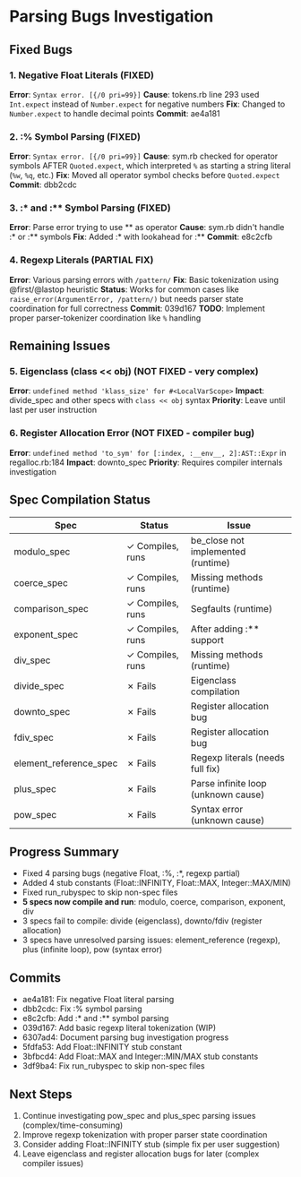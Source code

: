 # Parsing Bugs Investigation

## Fixed Bugs

### 1. Negative Float Literals (FIXED)
**Error**: `Syntax error. [{/0 pri=99}]`
**Cause**: tokens.rb line 293 used `Int.expect` instead of `Number.expect` for negative numbers
**Fix**: Changed to `Number.expect` to handle decimal points
**Commit**: ae4a181

### 2. :% Symbol Parsing (FIXED)
**Error**: `Syntax error. [{/0 pri=99}]`
**Cause**: sym.rb checked for operator symbols AFTER `Quoted.expect`, which interpreted `%` as starting a string literal (`%w`, `%q`, etc.)
**Fix**: Moved all operator symbol checks before `Quoted.expect`
**Commit**: dbb2cdc

### 3. :* and :** Symbol Parsing (FIXED)
**Error**: Parse error trying to use ** as operator
**Cause**: sym.rb didn't handle :* or :** symbols
**Fix**: Added :* with lookahead for :**
**Commit**: e8c2cfb

### 4. Regexp Literals (PARTIAL FIX)
**Error**: Various parsing errors with `/pattern/`
**Fix**: Basic tokenization using @first/@lastop heuristic
**Status**: Works for common cases like `raise_error(ArgumentError, /pattern/)` but needs parser state coordination for full correctness
**Commit**: 039d167
**TODO**: Implement proper parser-tokenizer coordination like `%` handling

## Remaining Issues

### 5. Eigenclass (class << obj) (NOT FIXED - very complex)
**Error**: `undefined method 'klass_size' for #<LocalVarScope>`
**Impact**: divide_spec and other specs with `class << obj` syntax
**Priority**: Leave until last per user instruction

### 6. Register Allocation Error (NOT FIXED - compiler bug)
**Error**: `undefined method 'to_sym' for [:index, :__env__, 2]:AST::Expr` in regalloc.rb:184
**Impact**: downto_spec
**Priority**: Requires compiler internals investigation

## Spec Compilation Status

| Spec | Status | Issue |
|------|--------|-------|
| modulo_spec | ✓ Compiles, runs | be_close not implemented (runtime) |
| coerce_spec | ✓ Compiles, runs | Missing methods (runtime) |
| comparison_spec | ✓ Compiles, runs | Segfaults (runtime) |
| exponent_spec | ✓ Compiles, runs | After adding :** support |
| div_spec | ✓ Compiles, runs | Missing methods (runtime) |
| divide_spec | ✗ Fails | Eigenclass compilation |
| downto_spec | ✗ Fails | Register allocation bug |
| fdiv_spec | ✗ Fails | Register allocation bug |
| element_reference_spec | ✗ Fails | Regexp literals (needs full fix) |
| plus_spec | ✗ Fails | Parse infinite loop (unknown cause) |
| pow_spec | ✗ Fails | Syntax error (unknown cause) |

## Progress Summary
- Fixed 4 parsing bugs (negative Float, :%, :*, regexp partial)
- Added 4 stub constants (Float::INFINITY, Float::MAX, Integer::MAX/MIN)
- Fixed run_rubyspec to skip non-spec files
- **5 specs now compile and run**: modulo, coerce, comparison, exponent, div
- 3 specs fail to compile: divide (eigenclass), downto/fdiv (register allocation)
- 3 specs have unresolved parsing issues: element_reference (regexp), plus (infinite loop), pow (syntax error)

## Commits
- ae4a181: Fix negative Float literal parsing
- dbb2cdc: Fix :% symbol parsing
- e8c2cfb: Add :* and :** symbol parsing
- 039d167: Add basic regexp literal tokenization (WIP)
- 6307ad4: Document parsing bug investigation progress
- 5fdfa53: Add Float::INFINITY stub constant
- 3bfbcd4: Add Float::MAX and Integer::MIN/MAX stub constants
- 3df9ba4: Fix run_rubyspec to skip non-spec files

## Next Steps
1. Continue investigating pow_spec and plus_spec parsing issues (complex/time-consuming)
2. Improve regexp tokenization with proper parser state coordination
3. Consider adding Float::INFINITY stub (simple fix per user suggestion)
4. Leave eigenclass and register allocation bugs for later (complex compiler issues)
